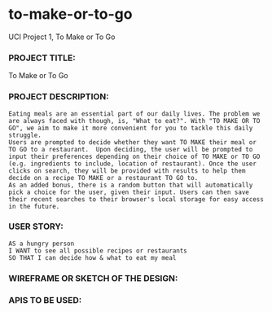 # to-make-or-to-go
UCI Project 1, To Make or To Go

### PROJECT TITLE: 
To Make or To Go

### PROJECT DESCRIPTION: 
```
Eating meals are an essential part of our daily lives. The problem we are always faced with though, is, "What to eat?". With "TO MAKE OR TO GO", we aim to make it more convenient for you to tackle this daily struggle.  
Users are prompted to decide whether they want TO MAKE their meal or TO GO to a restaurant.  Upon deciding, the user will be prompted to input their preferences depending on their choice of TO MAKE or TO GO (e.g. ingredients to include, location of restaurant). Once the user clicks on search, they will be provided with results to help them decide on a recipe TO MAKE or a restaurant TO GO to. 
As an added bonus, there is a random button that will automatically pick a choice for the user, given their input. Users can then save their recent searches to their browser's local storage for easy access in the future.
```

### USER STORY:
```
AS a hungry person
I WANT to see all possible recipes or restaurants 
SO THAT I can decide how & what to eat my meal
```

### WIREFRAME OR SKETCH OF THE DESIGN:
### APIS TO BE USED: 
